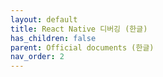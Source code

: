 ```yaml
---
layout: default
title: React Native 디버깅 (한글)
has_children: false
parent: Official documents (한글)
nav_order: 2
---
```


